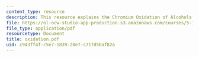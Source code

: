 ```yaml
---
content_type: resource
description: This resource explains the Chromium Oxidation of Alcohols and Aldehydes.
file: https://ol-ocw-studio-app-production.s3.amazonaws.com/courses/5-12-organic-chemistry-i-spring-2005/c943ff4fc5e7183920e7c717d5baf82a_oxidation.pdf
file_type: application/pdf
resourcetype: Document
title: oxidation.pdf
uid: c943ff4f-c5e7-1839-20e7-c717d5baf82a
---
```

